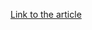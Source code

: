 [Link to the article](https://www.welivesecurity.com/2018/10/17/greyenergy-updated-arsenal-dangerous-threat-actors/)
